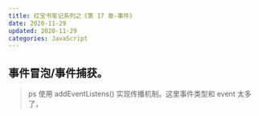 ```yaml
---
title: 红宝书笔记系列之《第 17 章-事件》
date: 2020-11-29
updated: 2020-11-29
categories: JavaScript
---
```


## 事件冒泡/事件捕获。

> ps 使用 addEventListens() 实现传播机制。这里事件类型和 event 太多了，
